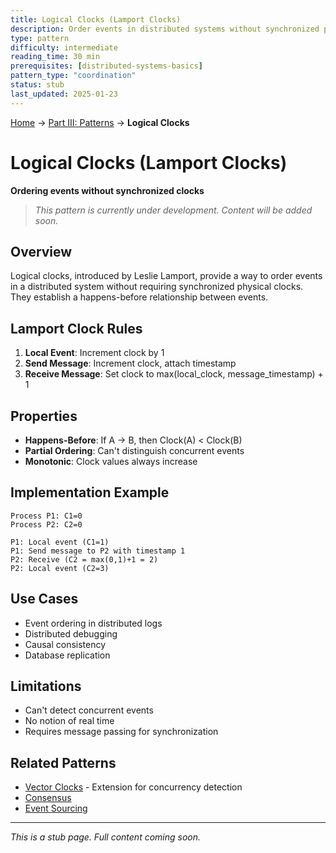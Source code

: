 ```yaml
---
title: Logical Clocks (Lamport Clocks)
description: Order events in distributed systems without synchronized physical clocks
type: pattern
difficulty: intermediate
reading_time: 30 min
prerequisites: [distributed-systems-basics]
pattern_type: "coordination"
status: stub
last_updated: 2025-01-23
---
```


<!-- Navigation -->
[Home](../introduction/index.md) → [Part III: Patterns](index.md) → **Logical Clocks**

# Logical Clocks (Lamport Clocks)

**Ordering events without synchronized clocks**

> *This pattern is currently under development. Content will be added soon.*

## Overview

Logical clocks, introduced by Leslie Lamport, provide a way to order events in a distributed system without requiring synchronized physical clocks. They establish a happens-before relationship between events.

## Lamport Clock Rules

1. **Local Event**: Increment clock by 1
2. **Send Message**: Increment clock, attach timestamp
3. **Receive Message**: Set clock to max(local_clock, message_timestamp) + 1

## Properties

- **Happens-Before**: If A → B, then Clock(A) < Clock(B)
- **Partial Ordering**: Can't distinguish concurrent events
- **Monotonic**: Clock values always increase

## Implementation Example

```text
Process P1: C1=0
Process P2: C2=0

P1: Local event (C1=1)
P1: Send message to P2 with timestamp 1
P2: Receive (C2 = max(0,1)+1 = 2)
P2: Local event (C2=3)
```

## Use Cases

- Event ordering in distributed logs
- Distributed debugging
- Causal consistency
- Database replication

## Limitations

- Can't detect concurrent events
- No notion of real time
- Requires message passing for synchronization

## Related Patterns

- [Vector Clocks](vector-clocks.md) - Extension for concurrency detection
- [Consensus](consensus.md)
- [Event Sourcing](event-sourcing.md)

---

*This is a stub page. Full content coming soon.*